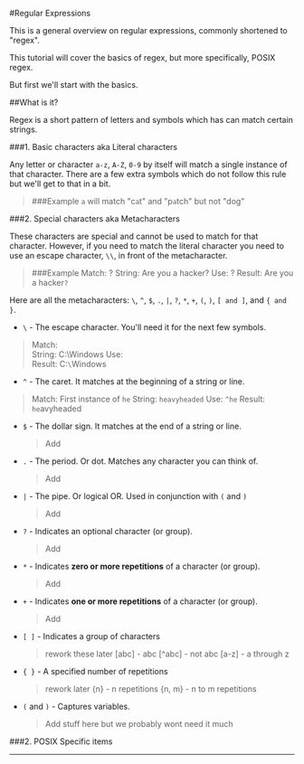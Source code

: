 #Regular Expressions


This is a general overview on regular expressions, commonly shortened to "regex".

This tutorial will cover the basics of regex, but more specifically, POSIX regex.

But first we'll start with the basics.

##What is it?

Regex is a short pattern of letters and symbols which has can match certain strings.

###1. Basic characters aka Literal characters

Any letter or character `a-z`, `A-Z`, `0-9` by itself will match a single instance of that character. There are a few extra symbols which do not follow this rule but we'll get to that in a bit.

> ###Example
> `a` will match "c`a`t" and "p`a`tch" but not "dog"

###2. Special characters aka Metacharacters

These characters are special and cannot be used to match for that character. However, if you need to match the literal character you need to use an escape character, `\\`, in front of the metacharacter.

> ###Example
> Match: ?
> String: Are you a hacker?
> Use: \?
> Result: Are you a hacker`?`

Here are all the metacharacters: `\`, `^`, `$`, `.`, `|`, `?`, `*`, `+`, `(`, `)`, `[ and ]`, and `{ and }`.

+ `\` - The escape character. You'll need it for the next few symbols.

> Match: \
> String: C:\Windows
> Use: \
> Result: C:`\`Windows

+ `^` - The caret. It matches at the beginning of a string or line.

> Match: First instance of `he`
> String: `heavyheaded`
> Use: `^he`
> Result: `he`avyheaded
	
+ `$` - The dollar sign. It matches at the end of a string or line.

	> Add

+ `.` - The period. Or dot. Matches any character you can think of.

	> Add

+ `|` - The pipe. Or logical OR. Used in conjunction with `(` and `)`

	> Add

+ `?` - Indicates an optional character (or group).

	> Add

+ `*` - Indicates **zero or more repetitions** of a character (or group).

	> Add

+ `+` - Indicates **one or more repetitions** of a character (or group).

	> Add

+ `[ ]` - Indicates a group of characters

	> rework these later
	> [abc] - abc
	> [^abc] - not abc
	> [a-z] - a through z

+ `{ }` - A specified number of repetitions

	> rework later
	> {n} - n repetitions
	> {n, m} - n to m repetitions

+ `(` and `)` - Captures variables.

	> Add  stuff here but we probably wont need it much




###2. POSIX Specific items

----------------------------------
